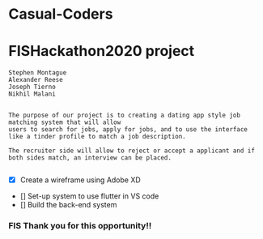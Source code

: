 # Casual-Coders
# FISHackathon2020 project

```
Stephen Montague
Alexander Reese
Joseph Tierno
Nikhil Malani

```

```

The purpose of our project is to creating a dating app style job matching system that will allow 
users to search for jobs, apply for jobs, and to use the interface like a tinder profile to match a job description.

The recruiter side will allow to reject or accept a applicant and if both sides match, an interview can be placed.


```


- [x] Create a wireframe using Adobe XD
- [] Set-up system to use flutter in VS code
- [] Build the back-end system



### FIS Thank you for this opportunity!!